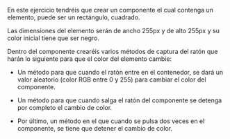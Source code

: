 En este ejercicio tendréis que crear un componente el cual contenga un elemento, puede ser un rectángulo, cuadrado.

Las dimensiones del elemento serán de ancho 255px y de alto 255px y su color inicial tiene que ser negro.

Dentro del componente crearéis varios métodos de captura del ratón que harán lo siguiente para que el color del elemento cambie:

- Un método para que cuando el ratón entre en el contenedor, se dará un valor aleatorio (color RGB entre 0 y 255) para cambiar el color del componente.

- Un método para que cuando salga el ratón del componente se detenga por completo el cambio de color.

- Por último, un método en el que cuando se pulsa dos veces en el componente, se tiene que detener el cambio de color.